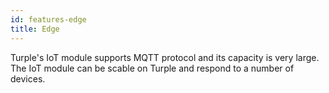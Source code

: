 ```yaml
---
id: features-edge
title: Edge
---
```


Turple's IoT module supports MQTT protocol and its capacity is very large. The IoT module can be scable on Turple and respond to a number of devices.